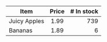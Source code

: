 <div style="margin-left: auto; margin-right: auto; width: 90%">

| Item         | Price | # In stock |
|--------------|:-----:|-----------:|
| Juicy Apples |  1.99 |        739 |
| Bananas      |  1.89 |          6 |

</div>

